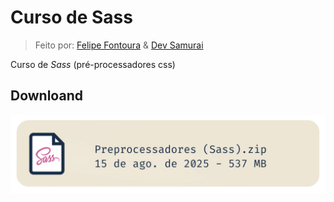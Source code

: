 # Curso de Sass
> Feito por: [Felipe Fontoura](https://github.com/felipefontoura) & [Dev Samurai](https://github.com/DevSamurai) 

Curso de *Sass* (pré-processadores css)

## Downloand

<a href="https://cursos.devsamurai.com.br/Frontend%20-%20Preprocessadores%20(Sass).zip">
<img src="imgs/dowloand-curso.png">
</a>